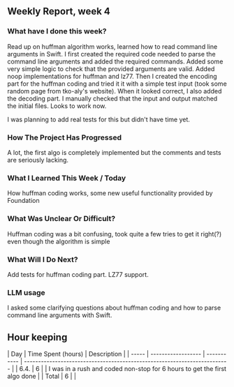 ## Weekly Report, week 4

### What have I done this week?

Read up on huffman algorithm works, learned how to read command line arguments in Swift.
I first created the required code needed to parse the command line arguments and added the required commands.
Added some very simple logic to check that the provided arguments are valid.
Added noop implementations for huffman and lz77.
Then I created the encoding part for the huffman coding and tried it it with a simple test input (took some random page from tko-aly's website). When it looked correct, I also added the decoding part.
I manually checked that the input and output matched the initial files. Looks to work now.

I was planning to add real tests for this but didn't have time yet.

### How The Project Has Progressed

A lot, the first algo is completely implemented but the comments and tests are seriously lacking.

### What I Learned This Week / Today

How huffman coding works, some new useful functionality provided by Foundation

### What Was Unclear Or Difficult?

Huffman coding was a bit confusing, took quite a few tries to get it right(?) even though the algorithm is simple

### What Will I Do Next?

Add tests for huffman coding part. LZ77 support.

### LLM usage

I asked some clarifying questions about huffman coding and how to parse command line arguments with Swift.

## Hour keeping

| Day   | Time Spent (hours) | Description |
| ----- | ------------------ | ----------- | ------------------------------------------------------------------------- |
| 6.4.  | 6                  |             | I was in a rush and coded non-stop for 6 hours to get the first algo done |
| Total | 6                  |             |
